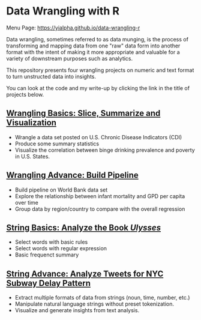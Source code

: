 # Data Wrangling with R
Menu Page: https://yialpha.github.io/data-wrangling-r

Data wrangling, sometimes referred to as data munging, is the process of transforming and mapping data from one "raw" data form into another format with the intent of making it more appropriate and valuable for a variety of downstream purposes such as analytics.

This repository presents four wrangling projects on numeric and text format to turn unstructed data into insights.

You can look at the code and my write-up by clicking the link in the title of projects below.

## [Wrangling Basics: Slice, Summarize and Visualization](https://yialpha.github.io/data-wrangling-r/Wrangling-Basics/)

- Wrangle a data set posted on U.S. Chronic Disease Indicators (CDI)
- Produce some summary statistics
- Visualize the correlation between binge drinking prevalence and poverty in U.S. States.

## [Wrangling Advance: Build Pipeline](https://yialpha.github.io/data-wrangling-r/Wrangling-Advance-Pipeline/)

- Build pipeline on World Bank data set 
- Explore the relationship between infant mortality and GPD per capita over time 
- Group data by region/country to compare with the overall regression

## [String Basics: Analyze the Book *Ulysses*](https://yialpha.github.io/data-wrangling-r/String-Basics/)

- Select words with basic rules
- Select words with regular expression
- Basic frequenct summary

## [String Advance: Analyze Tweets for NYC Subway Delay Pattern](https://yialpha.github.io/data-wrangling-r/String-Advance-Extraction/)

- Extract multiple formats of data from strings (noun, time, number, etc.)
- Manipulate natural language strings without preset tokenization.
- Visualize and generate insights from text analysis.

